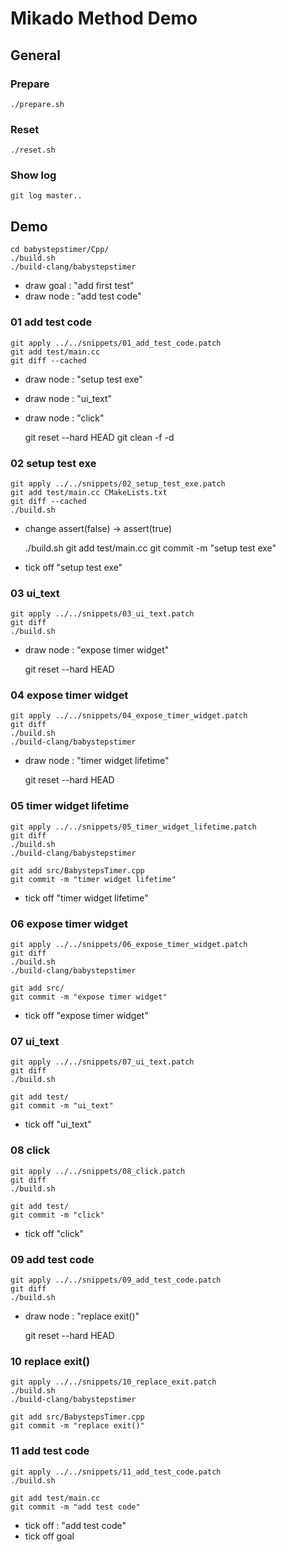 # Mikado Method Demo

## General

### Prepare

    ./prepare.sh

### Reset

    ./reset.sh

### Show log

    git log master..


## Demo

    cd babystepstimer/Cpp/
    ./build.sh
    ./build-clang/babystepstimer

- draw goal : "add first test"
- draw node : "add test code"

### 01 add test code

    git apply ../../snippets/01_add_test_code.patch
    git add test/main.cc
    git diff --cached

- draw node : "setup test exe"
- draw node : "ui_text"
- draw node : "click"

    git reset --hard HEAD
    git clean -f -d

### 02 setup test exe

    git apply ../../snippets/02_setup_test_exe.patch
    git add test/main.cc CMakeLists.txt
    git diff --cached
    ./build.sh

- change assert(false) -> assert(true)

    ./build.sh
    git add test/main.cc
    git commit -m "setup test exe"

- tick off "setup test exe"

### 03 ui_text

    git apply ../../snippets/03_ui_text.patch
    git diff
    ./build.sh

- draw node : "expose timer widget"

    git reset --hard HEAD

### 04 expose timer widget

    git apply ../../snippets/04_expose_timer_widget.patch
    git diff
    ./build.sh
    ./build-clang/babystepstimer

- draw node : "timer widget lifetime"

    git reset --hard HEAD

### 05 timer widget lifetime

    git apply ../../snippets/05_timer_widget_lifetime.patch
    git diff
    ./build.sh
    ./build-clang/babystepstimer

    git add src/BabystepsTimer.cpp
    git commit -m "timer widget lifetime"

- tick off "timer widget lifetime"

### 06 expose timer widget

    git apply ../../snippets/06_expose_timer_widget.patch
    git diff
    ./build.sh
    ./build-clang/babystepstimer

    git add src/
    git commit -m "expose timer widget"

- tick off "expose timer widget"

### 07 ui_text

    git apply ../../snippets/07_ui_text.patch
    git diff
    ./build.sh

    git add test/
    git commit -m "ui_text"

- tick off "ui_text"

### 08 click

    git apply ../../snippets/08_click.patch
    git diff
    ./build.sh

    git add test/
    git commit -m "click"

- tick off "click"

### 09 add test code

    git apply ../../snippets/09_add_test_code.patch
    git diff
    ./build.sh

- draw node : "replace exit()"

    git reset --hard HEAD

### 10 replace exit()

    git apply ../../snippets/10_replace_exit.patch
    ./build.sh
    ./build-clang/babystepstimer

    git add src/BabystepsTimer.cpp
    git commit -m "replace exit()"

### 11 add test code

    git apply ../../snippets/11_add_test_code.patch
    ./build.sh

    git add test/main.cc
    git commit -m "add test code"

- tick off : "add test code"
- tick off goal
